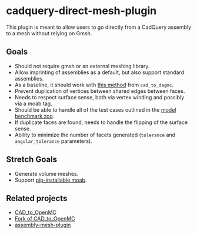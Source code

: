 # cadquery-direct-mesh-plugin

This plugin is meant to allow users to go directly from a CadQuery assembly to a mesh without relying on Gmsh.

## Goals

* Should not require gmsh or an external meshing library.
* Allow imprinting of assemblies as a default, but also support standard assemblies.
* As a baseline, it should work with [this method](https://github.com/fusion-energy/cad_to_dagmc/blob/5db93e0e34ab75da54e76b750efec2f718d08888/src/cad_to_dagmc/core.py#L66) from `cad_to_dagmc`.
* Prevent duplication of vertices between shared edges between faces.
* Needs to respect surface sense, both via vertex winding and possibly via a moab tag.
* Should be able to handle all of the test cases outlined in the [model benchmark zoo](https://github.com/fusion-energy/model_benchmark_zoo).
* If duplicate faces are found, needs to handle the flipping of the surface sense.
* Ability to minimize the number of facets generated (`tolerance` and `angular_tolerance` parameters).

## Stretch Goals

* Generate volume meshes.
* Support [pip-installable moab](https://github.com/shimwell/wheels).

## Related projects

* [CAD_to_OpenMC](https://github.com/united-neux/CAD_to_OpenMC)
* [Fork of CAD_to_OpenMC](https://github.com/united-neux/CAD_to_OpenMC)
* [assembly-mesh-plugin](https://github.com/CadQuery/assembly-mesh-plugin)
